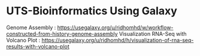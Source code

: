 # UTS-Bioinformatics Using Galaxy
Genome Assembly : https://usegalaxy.org/u/ridhomhd/w/workflow-constructed-from-history-genome-assembly
Visualization RNA-Seq with Volcano Plot : https://usegalaxy.org/u/ridhomhd/h/visualization-of-rna-seq-results-with-volcano-plot
